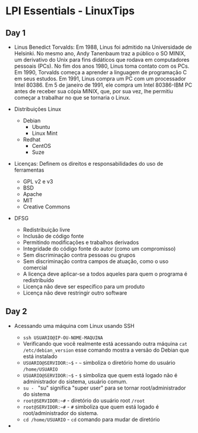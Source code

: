 # LPI Essentials - LinuxTips

## Day 1

- Linus Benedict Torvalds: Em 1988, Linus foi admitido na Universidade de Helsinki. No mesmo ano, Andy Tanenbaum traz a público o SO MINIX, um derivativo do Unix para fins didáticos que rodava em computadores pessoais (PCs). No fim dos anos 1980, Linus toma contato com os PCs. Em 1990, Torvalds começa a aprender a linguagem de programação C em seus estudos. Em 1991, Linus compra um PC com um processador Intel 80386. Em 5 de janeiro de 1991, ele compra um Intel 80386-IBM PC antes de receber sua cópia MINIX, que, por sua vez, lhe permitiu começar a trabalhar no que se tornaria o Linux.

- Distribuições Linux
    - Debian
        - Ubuntu
        - Linux Mint
    - Redhat
        - CentOS
        - Suze

- Licenças: Definem os direitos e responsabilidades do uso de ferramentas
    - GPL v2 e v3
    - BSD
    - Apache
    - MIT
    - Creative Commons

- DFSG
    - Redistribuição livre
    - Inclusão de código fonte
    - Permitindo modificações e trabalhos derivados
    - Integridade do código fonte do autor (como um compromisso)
    - Sem discriminação contra pessoas ou grupos
    - Sem discriminação contra campos de atuação, como o uso comercial
    - A licença deve aplicar-se a todos aqueles para quem o programa é redistribuído
    - Licença não deve ser específico para um produto
    - Licença não deve restringir outro software

## Day 2

- Acessando uma máquina com Linux usando SSH
    - `ssh USUARIO@IP-OU-NOME-MAQUINA`
    - Verificando que você realmente está acessando outra máquina `cat /etc/debian_version` esse comando mostra a versão do Debian que está instalado
    - `USUARIO@SERVIDOR:~$` - `~` simboliza o diretório home do usuário `/home/USUARIO`
    - `USUARIO@SERVIDOR:~$` - `$` simboliza que quem está logado não é administrador do sistema, usuário comum.
    - `su - ` "su" significa "super user" para se tornar root/administrador do sistema
    - `root@SERVIDOR:~#` - diretório do usuário root `/root`
    - `root@SERVIDOR:~#` - `#` simboliza que quem está logado é root/administrador do sistema.
    - `cd /home/USUARIO` - `cd` comando para mudar de diretório

- 
